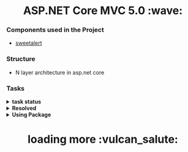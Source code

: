  <h1 align='center'> ASP.NET Core MVC 5.0 :wave:</h1>


### Components used in the Project

* [sweetalert](https://sweetalert.js.org/guides/)

### Structure
* N layer architecture in asp.net core

### Tasks

<details>
 <summary><strong>task status</strong></summary>
 <h4>  :clipboard: task 1 :heavy_check_mark:</h4>
  <h4>  :clipboard: task 2 :heavy_check_mark:</h4>
  <h4>  :clipboard: task 3 :heavy_check_mark:</h4>
</details>

<details>
 <summary><strong>Resolved</strong></summary>
 <h4>  :clipboard: Proje GitHuba yüklendi.:heavy_check_mark:</h4>
 <h4>  :clipboard: Eager Loading ve Lazy loading araştırıldı :heavy_check_mark:</h4>
 <h4>  :clipboard: View Component ile Partial view arasındaki fark araştırıldı:heavy_check_mark: </h4>
 <h4>  :clipboard: Eğer Blogta Hiç Yorum yoksa "ilk yorumu siz yazın" şeklinde yazdırıldı:heavy_check_mark: </h4>
 <h4>  :clipboard: Parolanın 2 kez girilip onaylanması validator aracılığıyla sağlandı :heavy_check_mark:</h4>
 <h4>  :clipboard: Kayıt olma sayfasında değerlerini view modelde tutucağımız bir şehir seçimi sağlandı :heavy_check_mark:</h4>
 <h4>  :clipboard: Fluent Validationda Kullanıcının parolası üzerinde birçok kontrol yazıldı:heavy_check_mark: </h4>
 <h4>  :clipboard: Partial viewlerin formu post ederken; Html tag helper kullanıldı :heavy_check_mark:</h4>
 <h4>  :clipboard: GitHub repo güncellendi :heavy_check_mark:</h4>
 <h4>  :clipboard: Video 48: ClaimsIdentity'de 2. parametre neden verilmeli ? Araştırıldı. :heavy_check_mark: </h4>
 <h4>  :clipboard: Video 52: Mesajların hangi zaman diliminde gönderildiği revize edilecek. </h4>
 <h4>  :clipboard: Video 54: Yazar panelinde logo update edilid. :heavy_check_mark:</h4>
 <h4>  :clipboard: Video 57: Blog Durum kısmında true yerine aktif false yerine pasif yazdırıldı :heavy_check_mark:</h4>
 <h4>  :clipboard: Video 58: Blog silme işlemi yapmadan önce sweetAlert kullanıldı. :heavy_check_mark:</h4>
 <h4>  :clipboard:Video 60: Blogu güncellerken createDate'in değişmemesini sağlandı. :heavy_check_mark:</h4>
 <h4>  :clipboard:Video 70: Dashboard Controllerdaki LINQ Sorguları SOLID'i ezmeden mimariye taşındı. :heavy_check_mark:</h4>
 <h4>  :clipboard: Video 72: Yazar Profil Sayfasında yazar bilgileri güncellenmeden önce parola 2 kez girilip doğrulandı. :heavy_check_mark:</h4>
 <h4>  :clipboard: Video 76: Yazar'ın Bildirimler kısmında bütün bildirimler gözükmesin sadece durumu aktif olanlar gözüküyor. :heavy_check_mark:</h4>
 <h4>  :clipboard: Video 94: Diyaloglar sweet alerte çekildi :heavy_check_mark:</h4>
 <br>
 <h4>  :clipboard: Video 79: Notificationların ne kadar süre önce gönderildiği yazdırılacak..</h4>
</details>


<details>
 
 <summary><strong>Using Package</strong></summary>
 <br>
 
* Microsoft.EntityFrameworkCore
* Microsoft.EntityFrameworkCore.Tools
* Microsoft.EntityFrameworkCore.Design
* Microsoft.EntityFrameworkCore.SqlServer
* FluentValidation
* FluentValidation.AspNetCore
* X.PagedList
* X.PagedList.MVC.Core
 
 </details>

 <h1 align='center'> loading more :vulcan_salute:</h1>
